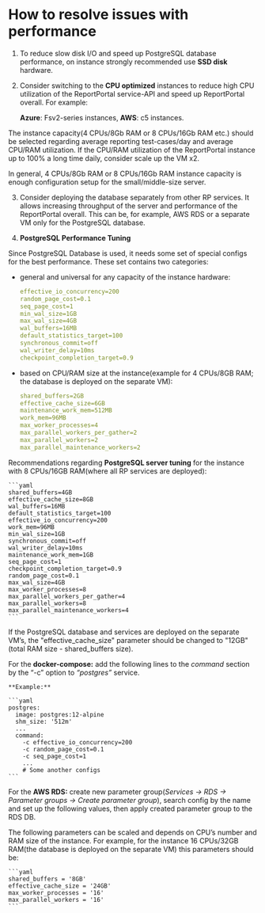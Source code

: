 # How to resolve issues with performance

1. To reduce slow disk I/O and speed up PostgreSQL database performance, on instance strongly recommended use **SSD disk** hardware.

2. Consider switching to the **CPU optimized** instances to reduce high CPU utilization of the ReportPortal service-API and speed up ReportPortal overall. For example:

    **Azure**: Fsv2-series instances,
    **AWS**: c5 instances.

The instance capacity(4 CPUs/8Gb RAM or 8 CPUs/16Gb RAM etc.) should be selected regarding average reporting test-cases/day and average CPU/RAM utilization. If the CPU/RAM utilization of the ReportPortal instance up to 100% a long time daily, consider scale up the VM x2.

In general, 4 CPUs/8Gb RAM or 8 CPUs/16Gb RAM instance capacity is enough configuration setup for the small/middle-size server.

3. Consider deploying the database separately from other RP services. It allows increasing throughput of the server and performance of the ReportPortal overall. This can be, for example, AWS RDS or a separate VM only for the PostgreSQL database.

4. **PostgreSQL Performance Tuning**

Since PostgreSQL Database is used, it needs some set of special configs for the best performance. These set contains two categories:

* general and universal for any capacity of the instance hardware:

   ```yaml
   effective_io_concurrency=200
   random_page_cost=0.1
   seq_page_cost=1
   min_wal_size=1GB
   max_wal_size=4GB
   wal_buffers=16MB
   default_statistics_target=100
   synchronous_commit=off
   wal_writer_delay=10ms
   checkpoint_completion_target=0.9
   ```

* based on CPU/RAM size at the instance(example for 4 CPUs/8GB RAM; the database is deployed on the separate VM):

    ```yaml
    shared_buffers=2GB
    effective_cache_size=6GB
    maintenance_work_mem=512MB
    work_mem=96MB
    max_worker_processes=4
    max_parallel_workers_per_gather=2
    max_parallel_workers=2
    max_parallel_maintenance_workers=2
    ```

Recommendations regarding **PostgreSQL server tuning** for the instance with 8 CPUs/16GB RAM(where all RP services are deployed):

    ```yaml
    shared_buffers=4GB
    effective_cache_size=8GB
    wal_buffers=16MB
    default_statistics_target=100
    effective_io_concurrency=200
    work_mem=96MB
    min_wal_size=1GB
    synchronous_commit=off
    wal_writer_delay=10ms
    maintenance_work_mem=1GB
    seq_page_cost=1
    checkpoint_completion_target=0.9
    random_page_cost=0.1
    max_wal_size=4GB
    max_worker_processes=8
    max_parallel_workers_per_gather=4
    max_parallel_workers=8
    max_parallel_maintenance_workers=4
    ```

If the PostgreSQL database and services are deployed on the separate VM’s, the "effective_cache_size" parameter should be changed to "12GB"(total RAM size - shared_buffers size).

For the **docker-compose:** add the following lines to the *command* section by the “-c” option to *“postgres”* service.

    **Example:**

    ```yaml
    postgres:
      image: postgres:12-alpine
      shm_size: '512m'
      ...
      command:
        -c effective_io_concurrency=200
        -c random_page_cost=0.1
        -c seq_page_cost=1
        ...
        # Some another configs
    ```
For the **AWS RDS:** create new parameter group(*Services -> RDS -> Parameter groups -> Create parameter group*), search config by the name and set up the following values, then apply created parameter group to the RDS DB.

The following parameters can be scaled and depends on CPU’s number and RAM size of the instance. For example, for the instance 16 CPUs/32GB RAM(the database is deployed on the separate VM) this parameters should be:
  
    ```yaml
    shared_buffers = '8GB'
    effective_cache_size = '24GB'
    max_worker_processes = '16'
    max_parallel_workers = '16'
    ```
